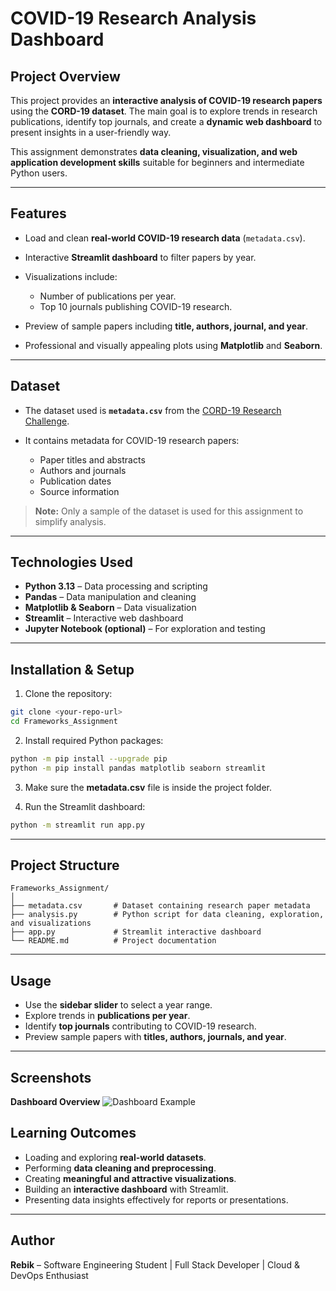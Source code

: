 # **COVID-19 Research Analysis Dashboard**

## **Project Overview**

This project provides an **interactive analysis of COVID-19 research papers** using the **CORD-19 dataset**. The main goal is to explore trends in research publications, identify top journals, and create a **dynamic web dashboard** to present insights in a user-friendly way.

This assignment demonstrates **data cleaning, visualization, and web application development skills** suitable for beginners and intermediate Python users.

---

## **Features**

- Load and clean **real-world COVID-19 research data** (`metadata.csv`).
- Interactive **Streamlit dashboard** to filter papers by year.
- Visualizations include:

  - Number of publications per year.
  - Top 10 journals publishing COVID-19 research.

- Preview of sample papers including **title, authors, journal, and year**.
- Professional and visually appealing plots using **Matplotlib** and **Seaborn**.

---

## **Dataset**

- The dataset used is **`metadata.csv`** from the [CORD-19 Research Challenge](https://www.kaggle.com/allen-institute-for-ai/CORD-19-research-challenge).
- It contains metadata for COVID-19 research papers:

  - Paper titles and abstracts
  - Authors and journals
  - Publication dates
  - Source information

> **Note:** Only a sample of the dataset is used for this assignment to simplify analysis.

---

## **Technologies Used**

- **Python 3.13** – Data processing and scripting
- **Pandas** – Data manipulation and cleaning
- **Matplotlib & Seaborn** – Data visualization
- **Streamlit** – Interactive web dashboard
- **Jupyter Notebook (optional)** – For exploration and testing

---

## **Installation & Setup**

1. Clone the repository:

```bash
git clone <your-repo-url>
cd Frameworks_Assignment
```

2. Install required Python packages:

```bash
python -m pip install --upgrade pip
python -m pip install pandas matplotlib seaborn streamlit
```

3. Make sure the **metadata.csv** file is inside the project folder.

4. Run the Streamlit dashboard:

```bash
python -m streamlit run app.py
```

---

## **Project Structure**

```
Frameworks_Assignment/
│
├── metadata.csv       # Dataset containing research paper metadata
├── analysis.py        # Python script for data cleaning, exploration, and visualizations
├── app.py             # Streamlit interactive dashboard
└── README.md          # Project documentation
```

---

## **Usage**

- Use the **sidebar slider** to select a year range.
- Explore trends in **publications per year**.
- Identify **top journals** contributing to COVID-19 research.
- Preview sample papers with **titles, authors, journals, and year**.

---

## **Screenshots**

**Dashboard Overview**
![Dashboard Example](https://user-images.githubusercontent.com/your-username/dashboard-screenshot.png)

## **Learning Outcomes**

- Loading and exploring **real-world datasets**.
- Performing **data cleaning and preprocessing**.
- Creating **meaningful and attractive visualizations**.
- Building an **interactive dashboard** with Streamlit.
- Presenting data insights effectively for reports or presentations.

---

## **Author**

**Rebik** – Software Engineering Student | Full Stack Developer | Cloud & DevOps Enthusiast
